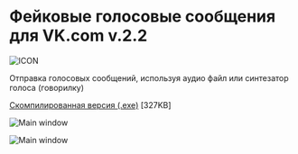 # Фейковые голосовые сообщения для VK.com v.2.2
![ICON](https://raw.githubusercontent.com/antimYT/Fake-Voice-Messages-for-VK/master/_icon/VK_Logo.png)

Отправка голосовых сообщений, используя аудио файл или синтезатор голоса (говорилку)

[Скомпилированная версия (.exe)](https://github.com/antimYT/Fake-Voice-Messages-for-VK/blob/master/FVM.exe?raw=true) [327KB]

![Main window](https://raw.githubusercontent.com/antimYT/Fake-Voice-Messages-for-VK/master/preview.png)

![Main window](https://raw.githubusercontent.com/antimYT/Fake-Voice-Messages-for-VK/master/preview2.png)
